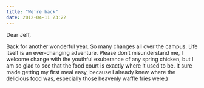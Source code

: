 ```yaml
---
title: "We're back"
date: 2012-04-11 23:22
---
```

Dear Jeff, 

Back for another wonderful year. So many changes all over the campus. Life itself is an ever-changing adventure. Please don’t misunderstand me, I welcome change with the youthful exuberance of any spring chicken, but I am so glad to see that the food court is exactly where it used to be. It sure made getting my first meal easy, because I already knew where the delicious food was, especially those heavenly waffle fries were.)